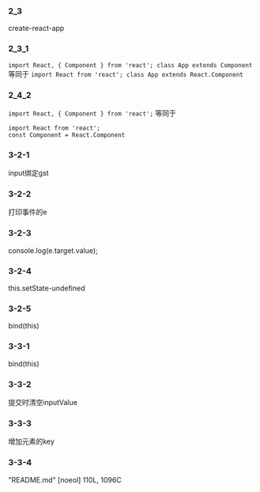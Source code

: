 ### 2_3

create-react-app



### 2_3_1

`import React, { Component } from 'react'; class App extends Component `
等同于
`import React from 'react'; class App extends React.Component `

### 2_4_2

`import React, { Component } from 'react';`
等同于
```
import React from 'react';
const Component = React.Component
```

### 3-2-1

input绑定gst


### 3-2-2

打印事件的e

### 3-2-3

console.log(e.target.value);

### 3-2-4

 this.setState-undefined

### 3-2-5

bind(this)

### 3-3-1

bind(this)

### 3-3-2

提交时清空inputValue

### 3-3-3

增加元素的key

### 3-3-4
"README.md" [noeol] 110L, 1096C          
